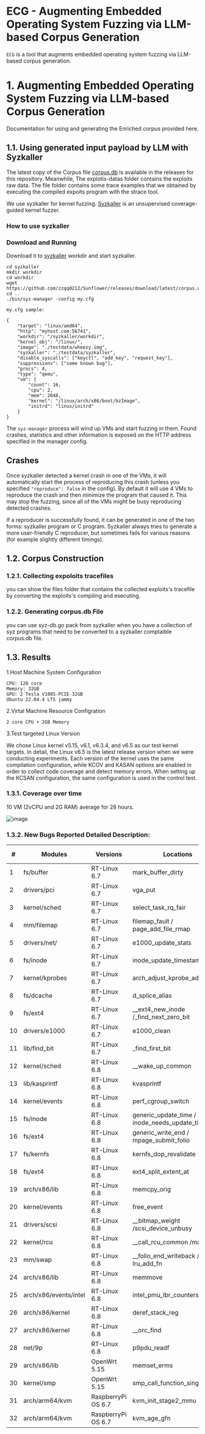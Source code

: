 #  ECG - Augmenting Embedded Operating System Fuzzing via LLM-based Corpus Generation

`ECG` is a tool that augments embedded operating system fuzzing via LLM-based corpus generation.

<!-- 
Table of Contents
- [1. Linux Kernel Enriched Corpus Contructed by  leveraging exploits and PoCs for Fuzzers](#1-linux-kernel-enriched-corpus-for-fuzzers)
  - [1.1. Using Enriched corpus with Syzkaller](#11-using-enriched-corpus-with-syzkaller)
  - [1.2. Corpus Construction](#14-diy)
    - [1.2.1. Collecting exploits Manually](#141-fetching-corpus-manually)
    - [1.2.2. Generating corpus.db File](#142-generating-corpusdb-file)
  - [1.3. Results](#16-results)
    - [1.3.1. Coverage over time](#161-coverage-over-time)
    - [1.3.2. CVEs:](#164-cves)
    - [1.3.3. New Bugs Reported:](#165-new-bugs-reported) -->

# 1. Augmenting Embedded Operating System Fuzzing via LLM-based Corpus Generation

Documentation for using and generating the Enriched corpus provided here.


## 1.1. Using generated input payload by LLM with Syzkaller

The latest copy of the Corpus file [corpus.db](https://github.com/zzqq0212/Sunflower/releases/download/latest/corpus.db) is available in the releases for this repository. Meanwhile, The explotis-datas folder contains the exploits raw data. The file folder contains some trace examples that we obtained by executing the compiled expoits program with the strace tool.

We use syzkaller for kernel fuzzing. [Syzkaller](https://github.com/google/syzkaller) is an unsupervised coverage-guided kernel fuzzer.

### How to use syzkaller

### Download and Running

Download it to [syzkaller](https://github.com/google/syzkaller) workdir and start syzkaller.

```
cd syzkaller
mkdir workdir
cd workdir
wget https://github.com/zzqq0212/Sunflower/releases/download/latest/corpus.db
cd ..
./bin/syz-manager -config my.cfg
```

```
my.cfg sample:

{
	"target": "linux/amd64",
	"http": "myhost.com:56741",
	"workdir": "/syzkaller/workdir",
	"kernel_obj": "/linux/",
	"image": "./testdata/wheezy.img",
	"syzkaller": "./testdata/syzkaller",
	"disable_syscalls": ["keyctl", "add_key", "request_key"],
	"suppressions": ["some known bug"],
	"procs": 4,
	"type": "qemu",
	"vm": {
		"count": 16,
		"cpu": 2,
		"mem": 2048,
		"kernel": "/linux/arch/x86/boot/bzImage",
		"initrd": "linux/initrd"
	}
}
```



The `syz-manager` process will wind up VMs and start fuzzing in them.
Found crashes, statistics and other information is exposed on the HTTP address specified in the manager config.

## Crashes

Once syzkaller detected a kernel crash in one of the VMs, it will automatically start the process of reproducing this crash (unless you specified `"reproduce": false` in the config).
By default it will use 4 VMs to reproduce the crash and then minimize the program that caused it.
This may stop the fuzzing, since all of the VMs might be busy reproducing detected crashes.

If a reproducer is successfully found, it can be generated in one of the two forms: syzkaller program or C program.
Syzkaller always tries to generate a more user-friendly C reproducer, but sometimes fails for various reasons (for example slightly different timings).


## 1.2. Corpus Construction

### 1.2.1. Collecting expoloits tracefiles

you can show the files folder that contains the collected exploits's tracefile by converting the exploits's compiling and executing.

### 1.2.2. Generating corpus.db File

you can use syz-db.go pack from syzkaller when you have a collection of syz programs that need to be converted to a syzkaller comptaible corpus.db file.

## 1.3. Results

1.Host Machine System Configuration
   ```
  CPU: 128 core
  Memory: 32GB
  GPU: 2 Tesla V100S-PCIE-32GB
  Ubuntu 22.04.4 LTS jammy 
 ```
2.Virtal Machine Resource Configration
  ```
  2 core CPU + 2GB Memory
  ```
3.Test targeted Linux Version

We chose Linux kernel v5.15, v6.1, v6.3.4, and v6.5 as our test kernel targets. In detail, the Linux v6.5 is the latest release version when we were conducting experiments. Each version of the kernel uses the same compilation configuration, while KCOV and KASAN options are enabled in order to collect code coverage and detect memory errors. When setting up the KCSAN configuration, the same configuration is  used in the control test. 


### 1.3.1. Coverage over time 
10 VM (2vCPU and 2G RAM) average for 28 hours.

![image](https://github.com/zzqq0212/ECG/blob/main/files/emsoft_24_cov.png)  

### 1.3.2. New Bugs Reported Detailed Description:
| \#                    | Modules               | Versions           | Locations                                          | Bug Types         |
|-----------------------|-----------------------|--------------------|----------------------------------------------------|-------------------|
| 1                     | fs/buffer             | RT-Linux 6.7       | mark\_buffer\_dirty                                | logic error       |
| 2  | drivers/pci           | RT-Linux 6.7       | vga\_put                                           | logic error       |
| 3                     | kernel/sched          | RT-Linux 6.7       | select\_task\_rq\_fair                             | deadlock          |
| 4  | mm/filemap            | RT-Linux 6.7       | filemap\_fault / page\_add\_file\_rmap             | data race         |
| 5                     | drivers/net/          | RT-Linux 6.7       | e1000\_update\_stats                               | memory corruption |
| 6  | fs/inode              | RT-Linux 6.7       | inode\_update\_timestamps                          | data race         |
| 7                     | kernel/kprobes        | RT-Linux 6.7       | arch\_adjust\_kprobe\_addr                         | logic error       |
| 8  | fs/dcache             | RT-Linux 6.7       | d\_splice\_alias                                   | data race         |
| 9                     | fs/ext4               | RT-Linux 6.7       | \_\_ext4\_new\_inode /\_find\_next\_zero\_bit      | data race         |
| 10 | drivers/e1000         | RT-Linux 6.7       | e1000\_clean                                       | data race         |
| 11                    | lib/find\_bit         | RT-Linux 6.7       | \_find\_first\_bit                                 | data race         |
| 12 | kernel/sched          | RT-Linux 6.8       | \_\_wake\_up\_common                               | null-ptr defer    |
| 13                    | lib/kasprintf         | RT-Linux 6.8       | kvasprintf                                         | logic error       |
| 14 | kernel/events         | RT-Linux 6.8       | perf\_cgroup\_switch                               | logic error       |
| 15                    | fs/inode              | RT-Linux 6.8       | generic\_update\_time / inode\_needs\_update\_time | data race         |
| 16 | fs/ext4               | RT-Linux 6.8       | generic\_write\_end / mpage\_submit\_folio         | data race         |
| 17                    | fs/kernfs             | RT-Linux 6.8       | kernfs\_dop\_revalidate                            | memory corruption |
| 18 | fs/ext4               | RT-Linux 6.8       | ext4\_split\_extent\_at                            | memory corruption |
| 19                    | arch/x86/lib          | RT-Linux 6.8       | memcpy\_orig                                       | out-of-bounds     |
| 20 | kernel/events         | RT-Linux 6.8       | free\_event                                        | logic error       |
| 21                    | drivers/scsi          | RT-Linux 6.8       | \_\_bitmap\_weight /scsi\_device\_unbusy           | data race         |
| 22 | kernel/rcu            | RT-Linux 6.8       | \_\_call\_rcu\_common /mas\_walk                   | data race         |
| 23                    | mm/swap               | RT-Linux 6.8       | \_\_folio\_end\_writeback / lru\_add\_fn           | data race         |
| 24 | arch/x86/lib          | RT-Linux 6.8       | memmove                                            | memory corruption |
| 25                    | arch/x86/events/intel | RT-Linux 6.8       | intel\_pmu\_lbr\_counters\_reorder                 | logic error       |
| 26 | arch/x86/kernel       | RT-Linux 6.8       | deref\_stack\_reg                                  | logic error       |
| 27                    | arch/x86/kernel       | RT-Linux 6.8       | \_\_orc\_find                                      | memory leak       |
| 28 | net/9p                | RT-Linux 6.8       | p9pdu\_readf                                       | memory leak       |
| 29                    | arch/x86/lib          | OpenWrt 5.15       | memset\_erms                                       | logic error       |
| 30 | kernel/smp            | OpenWrt 5.15       | smp\_call\_function\_single                        | logic error       |
| 31                    | arch/arm64/kvm        | RaspberryPi OS 6.7 | kvm\_init\_stage2\_mmu                             | memory leak       |
| 32 | arch/arm64/kvm        | RaspberryPi OS 6.7 | kvm\_age\_gfn                                      | logic error       |